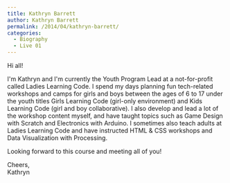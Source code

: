 ```yaml
---
title: Kathryn Barrett
author: Kathryn Barrett
permalink: /2014/04/kathryn-barrett/
categories:
  - Biography
  - Live 01
---
```

Hi all!

I'm Kathryn and I'm currently the Youth Program Lead at a not-for-profit called Ladies Learning Code. I spend my days planning fun tech-related workshops and camps for girls and boys between the ages of 6 to 17 under the youth titles Girls Learning Code (girl-only environment) and Kids Learning Code (girl and boy collaborative). I also develop and lead a lot of the workshop content myself, and have taught topics such as Game Design with Scratch and Electronics with Arduino. I sometimes also teach adults at Ladies Learning Code and have instructed HTML & CSS workshops and Data Visualization with Processing.

Looking forward to this course and meeting all of you!

Cheers,  
Kathryn
